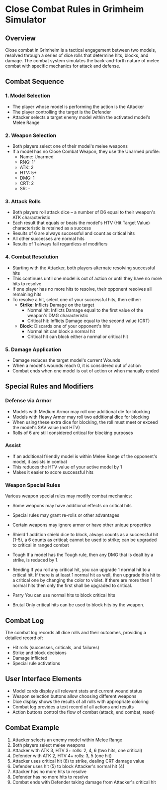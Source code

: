 # Close Combat Rules in Grimheim Simulator

## Overview
Close combat in Grimheim is a tactical engagement between two models, resolved through a series of dice rolls that determine hits, blocks, and damage. The combat system simulates the back-and-forth nature of melee combat with specific mechanics for attack and defense.

## Combat Sequence

### 1. Model Selection
- The player whose model is performing the action is the Attacker
- The player controlling the target is the Defender
- Attacker selects a target enemy model within the activated model's Melee Range

### 2. Weapon Selection
- Both players select one of their model's melee weapons
- If a model has no Close Combat Weapon, they use the Unarmed profile:
  - Name: Unarmed
  - RNG: 1"
  - ATK: 2
  - HTV: 5+
  - DMG: 1
  - CRT: 2
  - SR: -

### 3. Attack Rolls
- Both players roll attack dice – a number of D6 equal to their weapon's ATK characteristic
- Each result that equals or beats the model's HTV (Hit Target Value) characteristic is retained as a success
- Results of 6 are always successful and count as critical hits
- All other successes are normal hits
- Results of 1 always fail regardless of modifiers

### 4. Combat Resolution
- Starting with the Attacker, both players alternate resolving successful hits
- This continues until one model is out of action or until they have no more hits to resolve
- If one player has no more hits to resolve, their opponent resolves all remaining hits
- To resolve a hit, select one of your successful hits, then either:
  - **Strike**: Inflicts Damage on the target
    - Normal hit: Inflicts Damage equal to the first value of the weapon's DMG characteristic
    - Critical hit: Inflicts Damage equal to the second value (CRT)
  - **Block**: Discards one of your opponent's hits
    - Normal hit can block a normal hit
    - Critical hit can block either a normal or critical hit

### 5. Damage Application
- Damage reduces the target model's current Wounds
- When a model's wounds reach 0, it is considered out of action
- Combat ends when one model is out of action or when manually ended

## Special Rules and Modifiers

### Defense via Armor
- Models with Medium Armor may roll one additional die for blocking
- Models with Heavy Armor may roll two additional dice for blocking
- When using these extra dice for blocking, the roll must meet or exceed the model's SAV value (not HTV)
- Rolls of 6 are still considered critical for blocking purposes

### Assist
- If an additional friendly model is within Melee Range of the opponent's model, it assists in combat
- This reduces the HTV value of your active model by 1
- Makes it easier to score successful hits

### Weapon Special Rules
Various weapon special rules may modify combat mechanics:
- Some weapons may have additional effects on critical hits
- Special rules may grant re-rolls or other advantages
- Certain weapons may ignore armor or have other unique properties

- Shield 
	1 addition shield dice to block, always counts as a successful hit (1-5), a 6 counts as critical; cannot be used to strike; can be upgraded to critical in ranged combat
- Tough 
	If a model has the Tough rule, then any DMG that is dealt by a strike, is reduced by 1.
- Rending 
	If you roll any critical hit, you can upgrade 1 normal hit to a critical hit. If there is at least 1 normal hit as well, then upgrade this hit to a critical one by changing the color to violet. If there are more then 1 normal hits then only the first shall be upgraded to critical.
- Parry 
	You can use normal hits to block critical hits
- Brutal 
	Only critical hits can be used to block hits by the weapon.

## Combat Log
The combat log records all dice rolls and their outcomes, providing a detailed record of:
- Hit rolls (successes, criticals, and failures)
- Strike and block decisions
- Damage inflicted
- Special rule activations

## User Interface Elements
- Model cards display all relevant stats and current wound status
- Weapon selection buttons allow choosing different weapons
- Dice display shows the results of all rolls with appropriate coloring
- Combat log provides a text record of all actions and results
- Action buttons control the flow of combat (attack, end combat, reset)

## Combat Example
1. Attacker selects an enemy model within Melee Range
2. Both players select melee weapons
3. Attacker with ATK 3, HTV 3+ rolls: 2, 4, 6 (two hits, one critical)
4. Defender with ATK 2, HTV 4+ rolls: 3, 5 (one hit)
5. Attacker uses critical hit (6) to strike, dealing CRT damage value
6. Defender uses hit (5) to block Attacker's normal hit (4)
7. Attacker has no more hits to resolve
8. Defender has no more hits to resolve
9. Combat ends with Defender taking damage from Attacker's critical hit


